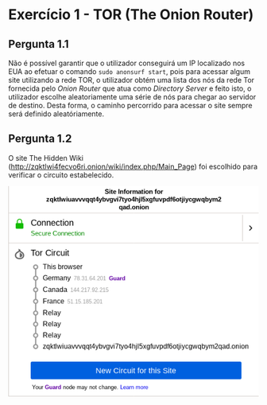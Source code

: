 # Exercício 1 - TOR (The Onion Router)  
## Pergunta 1.1  
Não é possível garantir que o utilizador conseguirá um IP localizado nos EUA ao efetuar o comando `sudo anonsurf start`, pois para acessar algum site utilizando a rede TOR, o utilizador obtém uma lista dos nós da rede Tor fornecida pelo *Onion Router* que atua como *Directory Server* e feito isto, o utilizador escolhe aleatoriamente uma série de nós para chegar ao servidor de destino. Desta forma, o caminho percorrido para acessar o site sempre será definido aleatóriamente.  

## Pergunta 1.2  

O site The Hidden Wiki (http://zqktlwi4fecvo6ri.onion/wiki/index.php/Main_Page) foi escolhido para verificar o circuito estabelecido.  


![The Hidden Wiki](./img/the_hidden_wiki.png)
